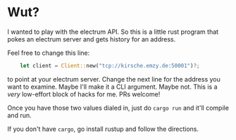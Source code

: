 # Wut?

I wanted to play with the electrum API. So this is a little rust program that pokes an electrum server and gets history for an address.

Feel free to change this line:
```rust
    let client = Client::new("tcp://kirsche.emzy.de:50001")?;
```
to point at your electrum server. Change the next line for the address you want to examine. Maybe I'll make it a CLI argument. Maybe not. This is a *very* low-effort block of hacks for me. PRs welcome!

Once you have those two values dialed in, just do `cargo run` and it'll compile and run.

If you don't have `cargo`, go install rustup and follow the directions. 